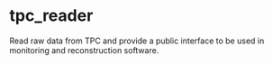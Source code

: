 # tpc_reader
Read raw data from TPC and provide a public interface to be used in monitoring and reconstruction software.
